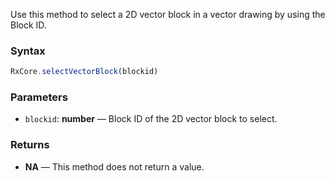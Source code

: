 Use this method to select a 2D vector block in a vector drawing by using the Block ID.

### Syntax

```typescript
RxCore.selectVectorBlock(blockid)
```

### Parameters

- `blockid`: **number** — Block ID of the 2D vector block to select.

### Returns

- **NA** — This method does not return a value.